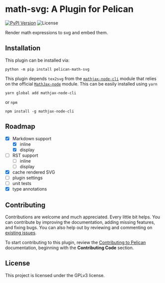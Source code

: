 # math-svg: A Plugin for Pelican

[![PyPI Version](https://img.shields.io/pypi/v/pelican-math-svg)](https://pypi.org/project/pelican-math-svg/) ![License](https://img.shields.io/pypi/l/pelican-math-svg?color=blue)

Render math expressions to svg and embed them.

## Installation

This plugin can be installed via:

```shell
python -m pip install pelican-math-svg
```

This plugin depends `tex2svg` from the [`mathjax-node-cli`](https://github.com/mathjax/mathjax-node-cli) module that relies on the official [`MathJax-node`](https://github.com/mathjax/MathJax-node) module.
This can be easily installed using `yarn`

```shell
yarn global add mathjax-node-cli
```

or `npm`

```shell
npm install -g mathjax-node-cli
```

## Roadmap

-   [x] Markdown support
    -   [x] inline
    -   [x] display
-   [ ] RST support
    -   [ ] inline
    -   [ ] display
-   [x] cache rendered SVG
-   [ ] plugin settings
-   [ ] unit tests
-   [x] type annotations

## Contributing

Contributions are welcome and much appreciated. Every little bit helps. You can contribute by improving the documentation, adding missing features, and fixing bugs. You can also help out by reviewing and commenting on [existing issues][].

To start contributing to this plugin, review the [Contributing to Pelican][] documentation, beginning with the **Contributing Code** section.

[existing issues]: https://github.com/f-koehler/pelican-math-svg/issues
[contributing to pelican]: https://docs.getpelican.com/en/latest/contribute.html

## License

This project is licensed under the GPLv3 license.
